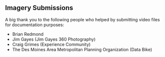 ## Imagery Submissions

A big thank you to the following people who helped by submitting video files for documentation purposes:

* Brian Redmond
* Jim Gayes (Jim Gayes 360 Photography)
* Craig Grimes (Experience Community)
* The Des Moines Area Metropolitan Planning Organization (Data Bike)